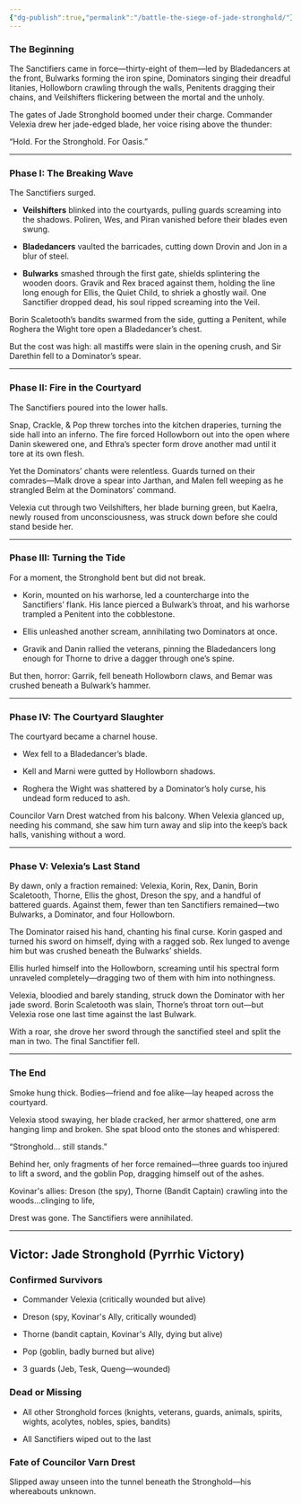 ```yaml
---
{"dg-publish":true,"permalink":"/battle-the-siege-of-jade-stronghold/"}
---
```


### **The Beginning**

The Sanctifiers came in force—thirty-eight of them—led by Bladedancers at the front, Bulwarks forming the iron spine, Dominators singing their dreadful litanies, Hollowborn crawling through the walls, Penitents dragging their chains, and Veilshifters flickering between the mortal and the unholy.

The gates of Jade Stronghold boomed under their charge. Commander Velexia drew her jade-edged blade, her voice rising above the thunder:

“Hold. For the Stronghold. For Oasis.”

---

### **Phase I: The Breaking Wave**

The Sanctifiers surged.

- **Veilshifters** blinked into the courtyards, pulling guards screaming into the shadows. Poliren, Wes, and Piran vanished before their blades even swung.
    
- **Bladedancers** vaulted the barricades, cutting down Drovin and Jon in a blur of steel.
    
- **Bulwarks** smashed through the first gate, shields splintering the wooden doors. Gravik and Rex braced against them, holding the line long enough for Ellis, the Quiet Child, to shriek a ghostly wail. One Sanctifier dropped dead, his soul ripped screaming into the Veil.

Borin Scaletooth’s bandits swarmed from the side, gutting a Penitent, while Roghera the Wight tore open a Bladedancer’s chest.

But the cost was high: all mastiffs were slain in the opening crush, and Sir Darethin fell to a Dominator’s spear.

---

### **Phase II: Fire in the Courtyard**

The Sanctifiers poured into the lower halls.

Snap, Crackle, & Pop threw torches into the kitchen draperies, turning the side hall into an inferno. The fire forced Hollowborn out into the open where Danin skewered one, and Ethra’s specter form drove another mad until it tore at its own flesh.

Yet the Dominators’ chants were relentless. Guards turned on their comrades—Malk drove a spear into Jarthan, and Malen fell weeping as he strangled Belm at the Dominators’ command.

Velexia cut through two Veilshifters, her blade burning green, but Kaelra, newly roused from unconsciousness, was struck down before she could stand beside her.

---

### **Phase III: Turning the Tide**

For a moment, the Stronghold bent but did not break.

- Korin, mounted on his warhorse, led a countercharge into the Sanctifiers’ flank. His lance pierced a Bulwark’s throat, and his warhorse trampled a Penitent into the cobblestone.
    
- Ellis unleashed another scream, annihilating two Dominators at once.
    
- Gravik and Danin rallied the veterans, pinning the Bladedancers long enough for Thorne to drive a dagger through one’s spine.

But then, horror: Garrik, fell beneath Hollowborn claws, and Bemar was crushed beneath a Bulwark’s hammer.

---

### **Phase IV: The Courtyard Slaughter**

The courtyard became a charnel house.

- Wex fell to a Bladedancer’s blade.
    
- Kell and Marni were gutted by Hollowborn shadows.
    
- Roghera the Wight was shattered by a Dominator’s holy curse, his undead form reduced to ash.

Councilor Varn Drest watched from his balcony. When Velexia glanced up, needing his command, she saw him turn away and slip into the keep’s back halls, vanishing without a word.

---

### **Phase V: Velexia’s Last Stand**

By dawn, only a fraction remained: Velexia, Korin, Rex, Danin, Borin Scaletooth, Thorne, Ellis the ghost, Dreson the spy, and a handful of battered guards. Against them, fewer than ten Sanctifiers remained—two Bulwarks, a Dominator, and four Hollowborn.

The Dominator raised his hand, chanting his final curse. Korin gasped and turned his sword on himself, dying with a ragged sob. Rex lunged to avenge him but was crushed beneath the Bulwarks’ shields.

Ellis hurled himself into the Hollowborn, screaming until his spectral form unraveled completely—dragging two of them with him into nothingness.

Velexia, bloodied and barely standing, struck down the Dominator with her jade sword. Borin Scaletooth was slain, Thorne’s throat torn out—but Velexia rose one last time against the last Bulwark.

With a roar, she drove her sword through the sanctified steel and split the man in two. The final Sanctifier fell.

---

### **The End**

Smoke hung thick. Bodies—friend and foe alike—lay heaped across the courtyard.

Velexia stood swaying, her blade cracked, her armor shattered, one arm hanging limp and broken. She spat blood onto the stones and whispered:

“Stronghold… still stands.”

Behind her, only fragments of her force remained—three guards too injured to lift a sword, and the goblin Pop, dragging himself out of the ashes.

Kovinar's allies: Dreson (the spy), Thorne (Bandit Captain) crawling into the woods...clinging to life, 

Drest was gone. The Sanctifiers were annihilated.

---

## **Victor: Jade Stronghold (Pyrrhic Victory)**

### **Confirmed Survivors**

- Commander Velexia (critically wounded but alive)
    
- Dreson (spy, Kovinar's Ally, critically wounded)
    
- Thorne (bandit captain, Kovinar's Ally, dying but alive)
    
- Pop (goblin, badly burned but alive)
    
- 3 guards (Jeb, Tesk, Queng—wounded)

### **Dead or Missing**

- All other Stronghold forces (knights, veterans, guards, animals, spirits, wights, acolytes, nobles, spies, bandits)
    
- All Sanctifiers wiped out to the last

### **Fate of Councilor Varn Drest**

Slipped away unseen into the tunnel beneath the Stronghold—his whereabouts unknown.